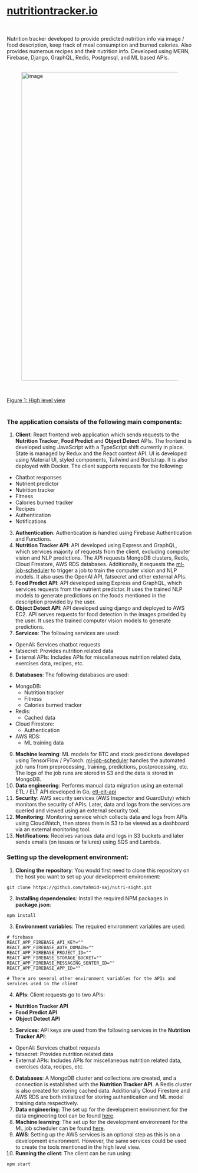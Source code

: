 # [nutritiontracker.io](https://www.nutritiontracker.io/)
<br>

Nutrition tracker developed to provide predicted nutrition info via image / food description, keep track of meal consumption and burned calories. Also provides numerous recipes and their nutrition info. Developed using MERN, Firebase, Django, GraphQL, Redis, Postgresql, and ML based APIs.
<br>
<br>

<figure>
  <img width="836" alt="image" src="https://github.com/user-attachments/assets/553132be-cd92-4cdd-8d4e-6c2393317212">
</figure>
<br>

[Figure 1: High level view](https://whimsical.com/nutri-sight-8GkB9enG8Hwg6jfc8LF7pv)
<br>
<br>

### The application consists of the following main components:

1. __Client__: React frontend web application which sends requests to the __Nutrition Tracker__, __Food Predict__ and __Object Detect__ APIs. The frontend is developed using JavaScript with a TypeScript shift currently in place. State is managed by Redux and the React context API. UI is developed using Material UI, styled components, Tailwind and Bootstrap. It is also deployed with Docker. The client supports requests for the following:
* Chatbot responses
* Nutrient predictor
* Nutrition tracker
* Fitness
* Calories burned tracker
* Recipes
* Authentication
* Notifications
3. __Authentication__: Authentication is handled using Firebase Authentication and Functions.
4. __Nutrition Tracker API__: API developed using Express and GraphQL, which services majority of requests from the client, excluding computer vision and NLP predictions. The API requests MongoDB clusters, Redis, Cloud Firestore, AWS RDS databases. Additionally, it requests the [ml-job-scheduler]() to trigger a job to train the computer vision and NLP models. It also uses the OpenAI API, fatsecret and other external APIs.
5. __Food Predict API__: API developed using Express and GraphQL, which services requests from the nutrient predictor. It uses the trained NLP models to generate predictions on the foods mentioned in the description provided by the user.
6. __Object Detect API__: API developed using django and deployed to AWS EC2. API serves requests for food detection in the images provided by the user. It uses the trained computer vision models to generate predictions.
7. __Services__: The following services are used:
* OpenAI: Services chatbot requests
* fatsecret: Provides nutrition related data
* External APIs: Includes APIs for miscellaneous nutrition related data, exercises data, recipes, etc.
8. __Databases__: The following databases are used:
* MongoDB:
  - Nutrition tracker
  - Fitness
  - Calories burned tracker
* Redis:
  - Cached data
* Cloud Firestore:
  - Authentication
* AWS RDS:
  - ML training data
9. __Machine learning__: ML models for BTC and stock predictions developed using TensorFlow / PyTorch. [ml-job-scheduler](https://github.com/tahmid-saj/ml-job-scheduler) handles the automated job runs from preprocessing, training, predictions, postprocessing, etc. The logs of the job runs are stored in S3 and the data is stored in MongoDB.
10. __Data engineering__: Performs manual data migration using an external ETL / ELT API developed in Go, [etl-elt-api](https://github.com/tahmid-saj/etl-elt-api)
11. __Security__: AWS security services (AWS Inspector and GuardDuty) which monitors the security of APIs. Later, data and logs from the services are queried and viewed using an external security tool.
12. __Monitoring__: Monitoring service which collects data and logs from APIs using CloudWatch, then stores them in S3 to be viewed as a dashboard via an external monitoring tool. 
13. __Notifications__: Receives various data and logs in S3 buckets and later sends emails (on issues or failures) using SQS and Lambda.

### Setting up the development environment:

1. __Cloning the repository__: You would first need to clone this repository on the host you want to set up your development environment:
```shell
git clone https://github.com/tahmid-saj/nutri-sight.git
```
2. __Installing dependencies__: Install the required NPM packages in __package.json__:
```shell
npm install
```
3. __Environment variables__: The required environment variables are used:
```env
# firebase
REACT_APP_FIREBASE_API_KEY=""
REACT_APP_FIREBASE_AUTH_DOMAIN=""
REACT_APP_FIREBASE_PROJECT_ID=""
REACT_APP_FIREBASE_STORAGE_BUCKET=""
REACT_APP_FIREBASE_MESSAGING_SENTER_ID=""
REACT_APP_FIREBASE_APP_ID=""

# There are several other environment variables for the APIs and services used in the client 
```
4. __APIs__: Client requests go to two APIs:
* __Nutrition Tracker API__
* __Food Predict API__
* __Object Detect API__
5. __Services__: API keys are used from the following services in the __Nutrition Tracker API__:
* OpenAI: Services chatbot requests
* fatsecret: Provides nutrition related data
* External APIs: Includes APIs for miscellaneous nutrition related data, exercises data, recipes, etc.
6. __Databases__: A MongoDB cluster and collections are created, and a connection is established with the __Nutrition Tracker API__. A Redis cluster is also created for storing cached data. Additionally Cloud Firestore and AWS RDS are both initialized for storing authentication and ML model training data respectively.
7. __Data engineering__: The set up for the development environment for the data engineering tool can be found [here](https://github.com/tahmid-saj/etl-elt-api).
8. __Machine learning__: The set up for the development environment for the ML job scheduler can be found [here](https://github.com/tahmid-saj/ml-job-scheduler).
9. __AWS__: Setting up the AWS services is an optional step as this is on a development environment. However, the same services could be used to create the tools mentioned in the high level view.
10. __Running the client__: The client can be run using:
```
npm start
```
